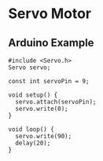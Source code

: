 # Servo Motor

## Arduino Example

```arduino
#include <Servo.h>
Servo servo;

const int servoPin = 9;

void setup() {
  servo.attach(servoPin);
  servo.write(0);
}

void loop() {
  servo.write(90);
  delay(20);
}
```
